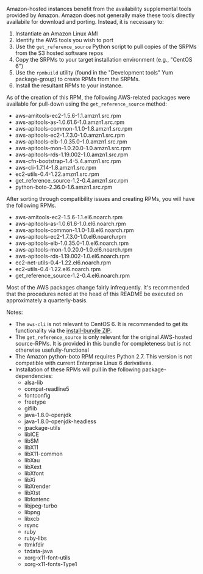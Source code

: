 Amazon-hosted instances benefit from the availability supplemental tools provided by Amazon. Amazon does not generally make these tools directly availabile for download and porting. Instead, it is necessary to:

1. Instantiate an Amazon Linux AMI
2. Identify the AWS tools you wish to port
3. Use the `get_reference_source` Python script to pull copies of the SRPMs from the S3 hosted software repos
4. Copy the SRPMs to your target installation environment (e.g., "CentOS 6")
5. Use the `rpmbuild` utility (found in the "Development tools" Yum package-group) to create RPMs from the SRPMs.
6. Install the resultant RPMs to your instance.

As of the creation of this RPM, the following AWS-related packages were available for pull-down using the `get_reference_source` method:

* aws-amitools-ec2-1.5.6-1.1.amzn1.src.rpm
* aws-apitools-as-1.0.61.6-1.0.amzn1.src.rpm
* aws-apitools-common-1.1.0-1.8.amzn1.src.rpm
* aws-apitools-ec2-1.7.3.0-1.0.amzn1.src.rpm
* aws-apitools-elb-1.0.35.0-1.0.amzn1.src.rpm
* aws-apitools-mon-1.0.20.0-1.0.amzn1.src.rpm
* aws-apitools-rds-1.19.002-1.0.amzn1.src.rpm
* aws-cfn-bootstrap-1.4-5.4.amzn1.src.rpm
* aws-cli-1.7.14-1.8.amzn1.src.rpm
* ec2-utils-0.4-1.22.amzn1.src.rpm
* get_reference_source-1.2-0.4.amzn1.src.rpm
* python-boto-2.36.0-1.6.amzn1.src.rpm

After sorting through compatibility issues and creating RPMs, you will have the following RPMs.

* aws-amitools-ec2-1.5.6-1.1.el6.noarch.rpm
* aws-apitools-as-1.0.61.6-1.0.el6.noarch.rpm
* aws-apitools-common-1.1.0-1.8.el6.noarch.rpm
* aws-apitools-ec2-1.7.3.0-1.0.el6.noarch.rpm
* aws-apitools-elb-1.0.35.0-1.0.el6.noarch.rpm
* aws-apitools-mon-1.0.20.0-1.0.el6.noarch.rpm
* aws-apitools-rds-1.19.002-1.0.el6.noarch.rpm
* ec2-net-utils-0.4-1.22.el6.noarch.rpm
* ec2-utils-0.4-1.22.el6.noarch.rpm
* get_reference_source-1.2-0.4.el6.noarch.rpm

Most of the AWS packages change fairly infrequently. It's recommended that the procedures noted at the head of this README be executed on approximately a quarterly-basis.

Notes:
* The `aws-cli` is not relevant to CentOS 6. It is recommended to get its functionality via the [install-bundle ZIP](http://docs.aws.amazon.com/cli/latest/userguide/installing.html).
* The `get_reference_source` is only relevant for the original AWS-hosted source-RPMs. It is provided in this bundle for completeness but is not otherwise usefully-functional
* The Amazon python-boto RPM requires Python 2.7. This version is not compatible with current Enterprise Linux 6 derivatives.
* Installation of these RPMs will pull in the following package-dependencies:
  * alsa-lib
  * compat-readline5
  * fontconfig
  * freetype
  * giflib
  * java-1.8.0-openjdk
  * java-1.8.0-openjdk-headless
  * jpackage-utils
  * libICE
  * libSM
  * libX11
  * libX11-common
  * libXau
  * libXext
  * libXfont
  * libXi
  * libXrender
  * libXtst
  * libfontenc
  * libjpeg-turbo
  * libpng
  * libxcb
  * rsync
  * ruby
  * ruby-libs
  * ttmkfdir
  * tzdata-java
  * xorg-x11-font-utils
  * xorg-x11-fonts-Type1

